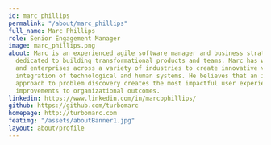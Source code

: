 ```yaml
---
id: marc_phillips
permalink: "/about/marc_phillips"
full_name: Marc Phillips
role: Senior Engagement Manager
image: marc_phillips.png
about: Marc is an experienced agile software manager and business strategist 
  dedicated to building transformational products and teams. Marc has worked with startups 
  and enterprises across a variety of industries to create innovative value through the 
  integration of technological and human systems. He believes that an iterative, people-first 
  approach to problem discovery creates the most impactful user experiences and sustainable 
  improvements to organizational outcomes.
linkedin: https://www.linkedin.com/in/marcbphillips/
github: https://github.com/turbomarc
homepage: http://turbomarc.com
featimg: "/assets/aboutBanner1.jpg"
layout: about/profile
---
```

